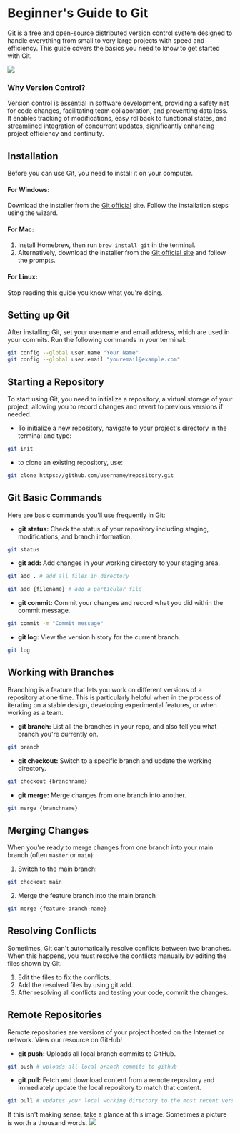 # Beginner's Guide to Git
Git is a free and open-source distributed version control system designed to handle everything from small to very large projects with speed and efficiency. This guide covers the basics you need to know to get started with Git.

<img src="https://www.miximum.fr/wp-content/uploads/2013/07/git_workflow.png">

### Why Version Control?
Version control is essential in software development, providing a safety net for code changes, facilitating team collaboration, and preventing data loss. It enables tracking of modifications, easy rollback to functional states, and streamlined integration of concurrent updates, significantly enhancing project efficiency and continuity.

## Installation
Before you can use Git, you need to install it on your computer.

#### For Windows:
Download the installer from the [Git official](https://git-scm.com/) site.
Follow the installation steps using the wizard.
#### For Mac:
1. Install Homebrew, then run `brew install git` in the terminal.
2. Alternatively, download the installer from the [Git official site](https://git-scm.com/) and follow the prompts.
#### For Linux:
Stop reading this guide you know what you're doing.

## Setting up Git
After installing Git, set your username and email address, which are used in your commits. Run the following commands in your terminal:

```bash
git config --global user.name "Your Name"
git config --global user.email "youremail@example.com"
```

## Starting a Repository
To start using Git, you need to initialize a repository, a virtual storage of your project, allowing you to record changes and revert to previous versions if needed.

* To initialize a new repository, navigate to your project's directory in the terminal and type:
```bash
git init
```
* to clone an existing repository, use:
```bash
git clone https://github.com/username/repository.git
```

## Git Basic Commands
Here are basic commands you'll use frequently in Git:
* **git status:** Check the status of your repository including staging, modifications, and branch information.
```bash
git status
```
* **git add:** Add changes in your working directory to your staging area.
```bash
git add . # add all files in directory
```
```bash
git add {filename} # add a particular file
```
* **git commit:** Commit your changes and record what you did within the commit message.
```bash
git commit -m "Commit message"
```
* **git log:** View the version history for the current branch.
```bash
git log
```

## Working with Branches
Branching is a feature that lets you work on different versions of a repository at one time. This is particularly helpful when in the process of iterating on a stable design, developing experimental features, or when working as a team.
* **git branch:** List all the branches in your repo, and also tell you what branch you're currently on.
```bash
git branch
```
* **git checkout:** Switch to a specific branch and update the working directory.
```bash
git checkout {branchname}
```
* **git merge:** Merge changes from one branch into another.
```bash
git merge {branchname}
```

## Merging Changes
When you're ready to merge changes from one branch into your main branch (often `master` or `main`):

1. Switch to the main branch:
```bash
git checkout main
```

2. Merge the feature branch into the main branch
```bash
git merge {feature-branch-name}
```

## Resolving Conflicts
Sometimes, Git can't automatically resolve conflicts between two branches. When this happens, you must resolve the conflicts manually by editing the files shown by Git.

1. Edit the files to fix the conflicts.
2. Add the resolved files by using git add.
3. After resolving all conflicts and testing your code, commit the changes.

## Remote Repositories
Remote repositories are versions of your project hosted on the Internet or network. View our resource on GitHub!
* **git push:** Uploads all local branch commits to GitHub.
```bash
git push # uploads all local branch commits to github
```
* **git pull:** Fetch and download content from a remote repository and immediately update the local repository to match that content.
```bash
git pull # updates your local working directory to the most recent version on github
```

If this isn't making sense, take a glance at this image. Sometimes a picture is worth a thousand words.
<img src=https://pbs.twimg.com/media/FjJ62xKXkAYfFjt.jpg>
